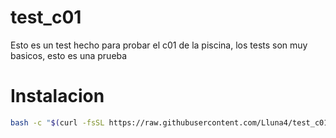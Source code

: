 # test_c01
Esto es un test hecho para probar el c01 de la piscina, los tests son muy basicos, esto es una prueba
# Instalacion
```bash
bash -c "$(curl -fsSL https://raw.githubusercontent.com/Lluna4/test_c01/main/install.sh)"
```
